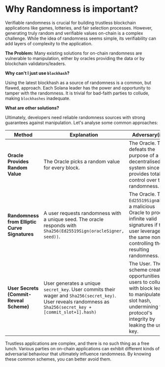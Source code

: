 # Why Randomness is important?

Verifiable randomness is crucial for building trustless blockchain applications like games, lotteries, and fair selection processes. However, generating truly random and verifiable values on-chain is a complex challenge. While the idea of randomness seems simple, its verifiability can add layers of complexity to the application.

**The Problem:** Many existing solutions for on-chain randomness are vulnerable to manipulation, either by oracles providing the data or by blockchain validators/leaders.

**Why can't I just use `blockhash`?**

Using the latest blockhash as a source of randomness is a common, but flawed, approach. Each Solana leader has the power and opportunity to tamper with the randomness. It is trivial for bad-faith parties to collude, making `blockhashes` inadequate.

**What are other solutions?**

Ultimately, developers need reliable randomness sources with strong guarantees against manipulation. Let's analyse some common approaches:

| Method                                        | Explanation                                                                                                                                                     | Adversary(ies)                                                                                                                                                                  |
| --------------------------------------------- | --------------------------------------------------------------------------------------------------------------------------------------------------------------- | ------------------------------------------------------------------------------------------------------------------------------------------------------------------------------- |
| **Oracle Provides Random Value**              | The Oracle picks a random value for every block.                                                                                                                | The Oracle. This defeats the purpose of a decentralised system since it provides total control over the randomness.                                                             |
| **Randomness from Elliptic Curve Signatures** | A user requests randomness with a unique seed. The oracle responds with `Sha256(Ed25519Sign(oracleSigner, seed))`.                                              | The Oracle. The `Ed25519Sign`allows a malicious Oracle to produce infinite valid signatures if the user leverages the same nonce, controlling the resulting randomness.         |
| **User Secrets (Commit-Reveal Scheme)**       | User generates a unique `secret_key`. User commits their wager and `Sha256(secret_key)`. User reveals randomness as `Sha256(secret_key + [commit_slot+1].hash)` | The User. The scheme creates opportunities for users to collude with block leaders to manipulate the slot hash, undermining the protocol's integrity by leaking the user's key. |

Trustless applications are complex, and there is no such thing as a free lunch. Various parties on on-chain applications can exhibit different kinds of adversarial behaviour that ultimately influence randomness. By knowing these common schemes, you can better avoid them.
